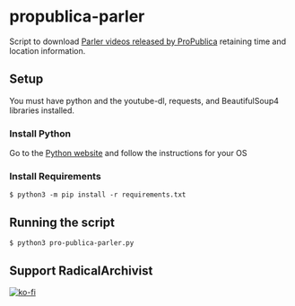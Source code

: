 # propublica-parler

Script to download [Parler videos released by ProPublica](https://projects.propublica.org/parler-capitol-videos/) retaining time and location information. 

## Setup

You must have python and the youtube-dl, requests, and BeautifulSoup4 libraries installed.

### Install Python

Go to the [Python website](https://www.python.org/downloads/) and follow the instructions for your OS

### Install Requirements

    $ python3 -m pip install -r requirements.txt

## Running the script

    $ python3 pro-publica-parler.py

## Support RadicalArchivist
[![ko-fi](https://ko-fi.com/img/githubbutton_sm.svg)](https://ko-fi.com/N4N53F7TD)